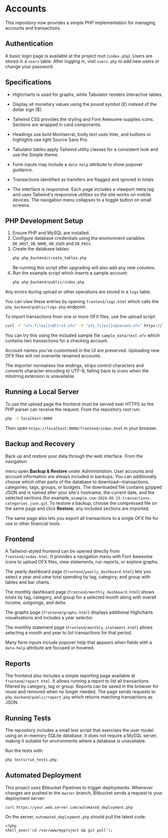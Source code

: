 # Accounts

This repository now provides a simple PHP implementation for managing accounts and transactions.

## Authentication

A basic login page is available at the project root (`index.php`). Users are stored in a `users` table. After logging in, visit `users.php` to add new users or change your password.


## Specifications

- Highcharts is used for graphs, while Tabulator renders interactive tables.
- Display all monetary values using the pound symbol (£) instead of the dollar sign ($).
- Tailwind CSS provides the styling and Font Awesome supplies icons. Sections are wrapped in card components.
- Headings use bold Montserrat, body text uses Inter, and buttons or highlights use light Source Sans Pro.

- Tabulator tables apply Tailwind utility classes for a consistent look and use the Simple theme.

- Form inputs may include a `data-help` attribute to show popover guidance.
- Transactions identified as transfers are flagged and ignored in totals.
- The interface is responsive. Each page includes a viewport meta tag and uses Tailwind's responsive utilities so the site works
  on mobile devices. The navigation menu collapses to a toggle button on small screens.

## PHP Development Setup

1. Ensure PHP and MySQL are installed.
2. Configure database credentials using the environment variables `DB_HOST`, `DB_NAME`, `DB_USER` and `DB_PASS`.
3. Create the database tables:
   ```bash
   php php_backend/create_tables.php
   ```
   Re-running this script after upgrading will also add any new columns.
4. Run the example script which inserts a sample account:
   ```bash
   php php_backend/public/index.php
   ```

Any errors during upload or other operations are stored in a `logs` table.

You can view these entries by opening `frontend/logs.html` which calls the
`php_backend/public/logs.php` endpoint.


To import transactions from one or more OFX files, use the upload script:
```bash
curl -F "ofx_files[]=@first.ofx" -F "ofx_files[]=@second.ofx" https://localhost/path/to/php_backend/public/upload_ofx.php
```
You can try this using the included sample file `sample_data/test.ofx` which
contains two transactions for a checking account.

Account names you've customised in the UI are preserved. Uploading new OFX files will not overwrite renamed accounts.


The importer normalises line endings, strips control characters and converts
character encoding to UTF-8, falling back to iconv when the mbstring extension
is unavailable.


## Running a Local Server

To use the upload page the frontend must be served over HTTPS so the PHP parser
can receive the request. From the repository root run:

```bash
php -S localhost:8000
```

Then open `https://localhost:8000/frontend/index.html` in your browser.


## Backup and Recovery

Back up and restore your data through the web interface. From the navigation

menu open **Backup & Restore** under *Administration*. User accounts and
account information are always included in backups. You can additionally choose
which other parts of the database to download—transactions, categories, tags,
groups, or budgets. The downloaded file contains gzipped JSON and is named after
your site's hostname, the current date, and the selected sections (for example,
`example.com-2024-05-15-transactions-categories.json.gz`). To restore a backup,
choose the compressed file on the same page and click **Restore**; any included
sections are imported.

The same page also lets you export all transactions to a single OFX file for
use in other financial tools.


## Frontend


A Tailwind-styled frontend can be opened directly from `frontend/index.html`. It provides a navigation menu with Font Awesome icons to upload OFX files, view statements, run reports, or explore graphs.

The yearly dashboard page (`frontend/yearly_dashboard.html`) lets you select a year and view total spending by tag, category, and group with tables and bar charts.

The monthly dashboard page (`frontend/monthly_dashboard.html`) shows totals by tag, category, and group for a selected month along with overall income, outgoings, and delta.

The graphs page (`frontend/graphs.html`) displays additional Highcharts visualisations and includes a year selector.

The monthly statement page (`frontend/monthly_statement.html`) allows selecting a month and year to list transactions for that period.

Many form inputs include popover help that appears when fields with a `data-help` attribute are focused or hovered.

## Reports

The frontend also includes a simple reporting page available at `frontend/report.html`.
It allows running a report to list all transactions filtered by category, tag or group.
Reports can be saved in the browser for reuse and removed when no longer needed.
The page sends requests to `php_backend/public/report.php` which returns matching
transactions as JSON.

## Running Tests

The repository includes a small test script that exercises the user model using
an in-memory SQLite database. It does not require a MySQL server, making it
suitable for environments where a database is unavailable.

Run the tests with:

```bash
php tests/run_tests.php
```



## Automated Deployment

This project uses Bitbucket Pipelines to trigger deployments. Whenever changes are pushed to the `master` branch, Bitbucket sends a request to your deployment server:

```
curl https://your.web.server.com/automated_deployment.php
```

On the server, `automated_deployment.php` should pull the latest code:

```
<?php
shell_exec('cd /var/www/myproject && git pull');
```

